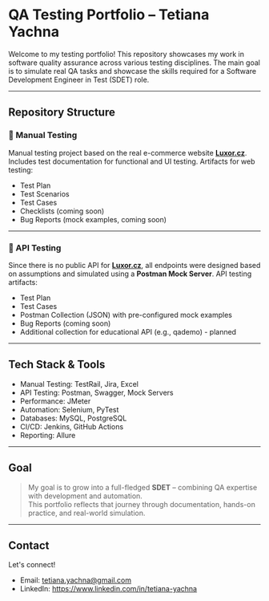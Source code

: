 # QA Testing Portfolio – Tetiana Yachna

Welcome to my testing portfolio! This repository showcases my work in software quality assurance across various testing disciplines.
The main goal is to simulate real QA tasks and showcase the skills required for a Software Development Engineer in Test (SDET) role.

--- 

## Repository Structure

### 📂 Manual Testing
Manual testing project based on the real e-commerce website **[Luxor.cz](https://www.luxor.cz/)**.  
Includes test documentation for functional and UI testing. 
Artifacts for web testing:
- Test Plan
- Test Scenarios
- Test Cases
- Checklists (coming soon)
- Bug Reports (mock examples, coming soon)

---

### 📂 API Testing
Since there is no public API for **[Luxor.cz](https://www.luxor.cz/)**, all endpoints were designed based on assumptions and simulated using a **Postman Mock Server**.
API testing artifacts:
- Test Plan
- Test Cases
- Postman Collection (JSON) with pre-configured mock examples
- Bug Reports (coming soon)
- Additional collection for educational API (e.g., qademo) - planned

---

## Tech Stack & Tools
- Manual Testing: TestRail, Jira, Excel
- API Testing: Postman, Swagger, Mock Servers
- Performance: JMeter
- Automation: Selenium, PyTest
- Databases: MySQL, PostgreSQL
- CI/CD: Jenkins, GitHub Actions
- Reporting: Allure

---

## Goal
> My goal is to grow into a full-fledged **SDET** – combining QA expertise with development and automation.  
This portfolio reflects that journey through documentation, hands-on practice, and real-world simulation.

---

## Contact
Let's connect!
- Email: tetiana.yachna@gmail.com
- LinkedIn: https://www.linkedin.com/in/tetiana-yachna